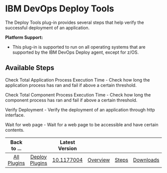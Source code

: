 
# IBM DevOps Deploy Tools

The Deploy Tools plug-in provides several steps that help verify the successful deployment of an application.

**Platform Support:**

* This plug-in is supported to run on all operating systems that are supported by the IBM DevOps Deploy agent, except for z/OS.


## Available Steps


Check Total Application Process Execution Time - Check how long the application process has ran and fail if above a certain threshold.


Check Total Component Process Execution Time - Check how long the component process has ran and fail if above a certain threshold.


Verify Deployment - Verify the deployment of an application through http interface.


Wait for web page - Wait for a web page to be accessible and have certain contents.



|Back to ...||Latest Version||||
| :---: | :---: | :---: | :---: | :---: | :---: |
|[All Plugins](../../index.md)|[Deploy Plugins](../README.md)|[10.1177004](https://raw.githubusercontent.com/UrbanCode/IBM-UCD-PLUGINS/main/files/DeployTools/ucd-DeployTools-10.1177004.zip)|[Overview](overview.md)|[Steps](steps.md)|[Downloads](downloads.md)|
